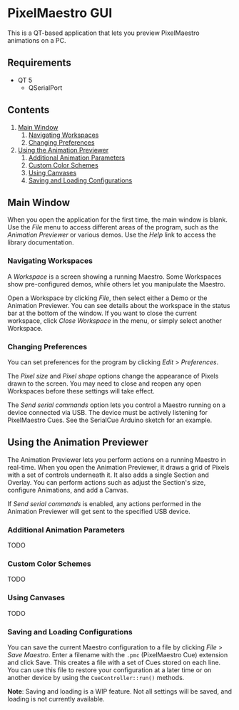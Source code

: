 # PixelMaestro GUI
This is a QT-based application that lets you preview PixelMaestro animations on a PC.

## Requirements
- QT 5
	- QSerialPort

## Contents
1. [Main Window](#main-window)
	1. [Navigating Workspaces](#navigating-workspaces)
	2. [Changing Preferences](#changing-preferences)
2. [Using the Animation Previewer](#animation-previewer)
	1. [Additional Animation Parameters](#additional-animation-parameters)
	2. [Custom Color Schemes](#custom-color-schemes)
	3. [Using Canvases](#using-canvases)
	4. [Saving and Loading Configurations](#saving-and-loading-configurations)

## Main Window
When you open the application for the first time, the main window is blank. Use the *File* menu to access different areas of the program, such as the *Animation Previewer* or various demos. Use the *Help* link to access the library documentation.

### Navigating Workspaces
A *Workspace* is a screen showing a running Maestro. Some Workspaces show pre-configured demos, while others let you manipulate the Maestro.

Open a Workspace by clicking *File*, then select either a Demo or the Animation Previewer. You can see details about the workspace in the status bar at the bottom of the window. If you want to close the current workspace, click *Close Workspace* in the menu, or simply select another Workspace.

### Changing Preferences
You can set preferences for the program by clicking *Edit* > *Preferences*.

The *Pixel size* and *Pixel shape* options change the appearance of Pixels drawn to the screen. You may need to close and reopen any open Workspaces before these settings will take effect.

The *Send serial commands* option lets you control a Maestro running on a device connected via USB. The device must be actively listening for PixelMaestro Cues. See the SerialCue Arduino sketch for an example.

## Using the Animation Previewer
The Animation Previewer lets you perform actions on a running Maestro in real-time. When you open the Animation Previewer, it draws a grid of Pixels with a set of controls underneath it. It also adds a single Section and Overlay. You can perform actions such as adjust the Section's size, configure Animations, and add a Canvas.

If *Send serial commands* is enabled, any actions performed in the Animation Previewer will get sent to the specified USB device.

### Additional Animation Parameters
TODO

### Custom Color Schemes
TODO

### Using Canvases
TODO

### Saving and Loading Configurations
You can save the current Maestro configuration to a file by clicking *File* > *Save Maestro*. Enter a filename with the `.pmc` (PixelMaestro Cue) extension and click Save. This creates a file with a set of Cues stored on each line. You can use this file to restore your configuration at a later time or on another device by using the `CueController::run()` methods.

**Note**: Saving and loading is a WIP feature. Not all settings will be saved, and loading is not currently available.
